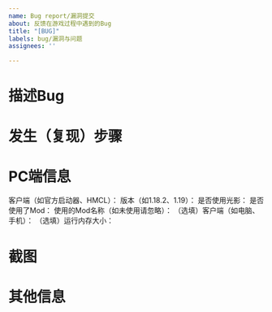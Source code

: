 ```yaml
---
name: Bug report/漏洞提交
about: 反馈在游戏过程中遇到的Bug
title: "[BUG]"
labels: bug/漏洞与问题
assignees: ''

---
```


# 描述Bug


# 发生（复现）步骤

# PC端信息

客户端（如官方启动器、HMCL）：
版本（如1.18.2、1.19）：
是否使用光影：
是否使用了Mod：
使用的Mod名称（如未使用请忽略）：
（选填）客户端（如电脑、手机）：
（选填）运行内存大小：

# 截图

# 其他信息
